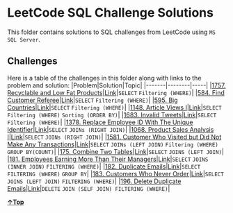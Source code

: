 # LeetCode SQL Challenge Solutions

This folder contains solutions to SQL challenges from LeetCode using `MS SQL Server`.

## Challenges

Here is a table of the challenges in this folder along with links to the problem and solution:
|Problem|Solution|Topic|
|-------|--------|-----|
|[1757. Recyclable and Low Fat Products](https://leetcode.com/problems/recyclable-and-low-fat-products/?envType=study-plan-v2&id=top-sql-50)|[Link](./solutions/1757-recyclable_and_low_fat_products.sql)|`SELECT` `Filtering (WHERE)`|
|[584. Find Customer Referee](https://leetcode.com/problems/find-customer-referee/description/?envType=study-plan-v2&id=top-sql-50)|[Link](./solutions/584-find_customer_refree.sql)|`SELECT` `Filtering (WHERE)`|
|[595. Big Countries](https://leetcode.com/problems/big-countries/description/?envType=study-plan-v2&id=top-sql-50)|[Link](./solutions/595-big_countries.sql)|`SELECT` `Filtering (WHERE)`|
|[1148. Article Views I](https://leetcode.com/problems/article-views-i/?envType=study-plan-v2&id=top-sql-50)|[Link](./solutions/1148-article_views_1.sql)|`SELECT` `Filtering (WHERE)` `Sorting (ORDER BY)`|
|[1683. Invalid Tweets](https://leetcode.com/problems/invalid-tweets/?envType=study-plan-v2&id=top-sql-50)|[Link](./solutions/1683-invalid_tweets.sql)|`SELECT` `Filtering (WHERE)`|
|[1378. Replace Employee ID With The Unique Identifier](https://leetcode.com/problems/replace-employee-id-with-the-unique-identifier/description/?envType=study-plan-v2&id=top-sql-50)|[Link](./solutions/1378-replace_employee_id_with_the_unique_identifier.sql)|`SELECT` `JOINs (RIGHT JOIN)`|
|[1068. Product Sales Analysis I](https://leetcode.com/problems/product-sales-analysis-i/description/?envType=study-plan-v2&id=top-sql-50)|[Link](./solutions/1068-product_sales_analysis_1.sql)|`SELECT` `JOINs (RIGHT JOIN)`|
|[1581. Customer Who Visited but Did Not Make Any Transactions](https://leetcode.com/problems/customer-who-visited-but-did-not-make-any-transactions/description/?envType=study-plan-v2&id=top-sql-50)|[Link](./solutions/1581-customer_who_visited_but_did_not_make_any_transactions.sql)|`SELECT` `JOINs (LEFT JOIN)` `Filtering (WHERE)` `GROUP BY(COUNT)`|
|[175. Combine Two Tables](https://leetcode.com/problems/combine-two-tables/)|[Link](./solutions/175-Combine-Two-Tables.sql)|`SELECT` `JOINS (LEFT JOIN)`|
|[181. Employees Earning More Than Their Managers](https://leetcode.com/problems/employees-earning-more-than-their-managers/)|[Link](./solutions/181-Employees-Earning-More-Than-Their-Managers.sql)|`SELECT` `JOINS (INNER JOIN)` `FILTERING (WHERE)`|
|[182. Duplicate Emails](https://leetcode.com/problems/duplicate-emails/)|[Link](./solutions/182-Duplicate-Emails.sql)|`SELECT` `FILTERING (WHERE)` `GROUP BY`|
|[183. Customers Who Never Order](https://leetcode.com/problems/customers-who-never-order/)|[Link]('./solutions/183-Customers-Who-Never-Order.sql)|`SELECT` `JOINS (LEFT JOIN)` `FILTERING (WHERE)`|
|[196. Delete Duplicate Emails](https://leetcode.com/problems/delete-duplicate-emails/)|[Link](./solutions/196-Delete-Duplicate-Emails.sql)|`DELETE` `JOIN (SELF JOIN) FILTERING (WHERE)`|

**[&uarr;Top](#leetcode-sql-challenge-solutions)**

